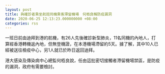 ```yaml
---
layout: post
title: 與確診者乘坐航班同機乘客滯留機場　何栢良稱防疫漏洞
date: 2020-06-25 12:13:23.000000000 +08:00
categories: rss
---
```


一班日前由迪拜到港的航機，有26人先後確診新型肺炎，11名同機的內地人，打算經香港轉機返內地，但無登機證，在本港機場滯留約5天。據了解，其中10人已經被送往檢疫中心，另1人就已於昨日返回迪拜。

港大感染及傳染病中心總監何栢良說，任由這批密切接觸者滯留機場禁區，是防疫的漏洞，政府有需要檢討。
